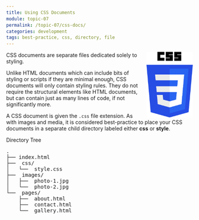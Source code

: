 ```yaml
---
title: Using CSS Documents
module: topic-07
permalink: /topic-07/css-docs/
categories: development
tags: best-practice, css, directory, file
---
```


<div class="divider-heading"></div>

<div class="container-row">
  <img src="../img/logo-css3.svg" alt="CSS3 Logo" title="CSS3" style="float: right; width: 125px; margin-top: 0; margin-left: 1em;" />

  <p>CSS documents are separate files dedicated solely to styling.</p>

  <p>Unlike HTML documents which can include bits of styling or scripts if they are minimal enough, CSS documents will only contain styling rules. They do not require the structural elements like HTML documents, but can contain just as many lines of code, if not significantly more.</p>

  <p>A CSS document is given the <code>.css</code> file extension. As with images and media, it is considered best-practice to place your CSS documents in a separate child directory labeled either <b>css</b> or <b>style</b>.</p>
</div>


<div id="code-heading">Directory Tree</div>
<pre id="bash">
.
├── index.html
├── <i class="far fa-folder-open"></i> css/
│   └── <i class="fab fa-css3-alt"></i> style.css <i class="fas fa-long-arrow-alt-left bounce-x"></i>
├── <i class="far fa-folder-open"></i> images/
│   ├── <i class="far fa-image"></i> photo-1.jpg
│   └── <i class="far fa-image"></i> photo-2.jpg
└── <i class="far fa-folder-open"></i> pages/
    ├── <i class="fab fa-html5"></i> about.html
    ├── <i class="fab fa-html5"></i> contact.html
    └── <i class="fab fa-html5"></i> gallery.html
</pre>
